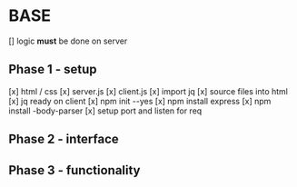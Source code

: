 # BASE #
[] logic **must** be done on server 

## Phase 1 - setup 
[x] html / css
[x] server.js
[x] client.js
[x] import jq
[x] source files into html 
[x] jq ready on client
[x] npm init --yes 
[x] npm install express 
[x] npm install -body-parser
[x] setup port and listen for req

## Phase 2 - interface

## Phase 3 - functionality